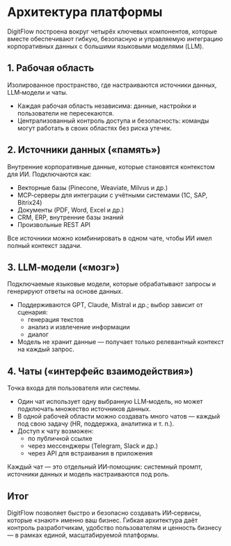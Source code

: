 # Архитектура платформы

DigitFlow построена вокруг четырёх ключевых компонентов, которые вместе обеспечивают гибкую, безопасную и управляемую интеграцию корпоративных данных с большими языковыми моделями (LLM).

## 1. Рабочая область
Изолированное пространство, где настраиваются источники данных, LLM‑модели и чаты.
- Каждая рабочая область независима: данные, настройки и пользователи не пересекаются.
- Централизованный контроль доступа и безопасность: команды могут работать в своих областях без риска утечек.

## 2. Источники данных («память»)
Внутренние корпоративные данные, которые становятся контекстом для ИИ. Подключаются как:
- Векторные базы (Pinecone, Weaviate, Milvus и др.)
- MCP‑серверы для интеграции с учётными системами (1С, SAP, Bitrix24)
- Документы (PDF, Word, Excel и др.)
- CRM, ERP, внутренние базы знаний
- Произвольные REST API

Все источники можно комбинировать в одном чате, чтобы ИИ имел полный контекст задачи.

## 3. LLM‑модели («мозг»)
Подключаемые языковые модели, которые обрабатывают запросы и генерируют ответы на основе данных.
- Поддерживаются GPT, Claude, Mistral и др.; выбор зависит от сценария:
  - генерация текстов
  - анализ и извлечение информации
  - диалог
- Модель не хранит данные — получает только релевантный контекст на каждый запрос.

## 4. Чаты («интерфейс взаимодействия»)
Точка входа для пользователя или системы.
- Один чат использует одну выбранную LLM‑модель, но может подключать множество источников данных.
- В одной рабочей области можно создавать много чатов — каждый под свою задачу (HR, поддержка, аналитика и т. п.).
- Доступ к чату возможен:
  - по публичной ссылке
  - через мессенджеры (Telegram, Slack и др.)
  - через API для встраивания в приложения

Каждый чат — это отдельный ИИ‑помощник: системный промпт, источники данных и модель настраиваются под роль.

## Итог
DigitFlow позволяет быстро и безопасно создавать ИИ‑сервисы, которые «знают» именно ваш бизнес. Гибкая архитектура даёт контроль разработчикам, удобство пользователям и ценность бизнесу — в рамках единой, масштабируемой платформы.
